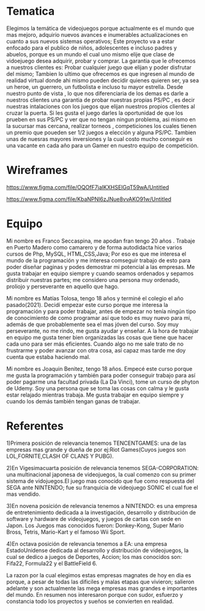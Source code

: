 # Tematica
Elegimos la temática de videojuegos porque actualmente es el mundo que mas mejoro, adquirio nuevos avances e inumerables actualizaciones en cuanto a sus nuevos sistemas operativos; Este proyecto va a estar enfocado para el publico de niños, adolescentes e incluso padres y abuelos, porque es un mundo el cual uno mismo elije que clase de vidoejuego desea adquirir, probar y comprar.
La garantia que le ofrecemos a nuestros clientes es: Probar cualquier juego que elijan y poder disfrutar del mismo; Tambien lo ultimo que ofrecemos es que ingresen al mundo de realidad virtual donde ahi mismo pueden decidir quienes quieren ser, ya sea un heroe, un guerrero, un futbolista e incluso tu mayor estrella.
Desde nuestro punto de vista , lo que nos diferenciaria de los demas es darle a nuestros clientes una garantia de probar nuestras propias PS/PC , es decir nuestras intalaciones con los juegos que elijan nuestros propios clientes al cruzar la puerta. Si les gusta el juego darles la oportunidad de que los prueben en sus PS/PC y ver que no tengan ningun problema, asi mismo en la sucursar mas cercana, realizar torneos , competiciones los cuales tienen un premio que poueden ser 1/2 juegos a elección y alguna PS/PC. Tambien unas de nuesras mayores inversiones y la cual costo mucho conseguir es una vacante en cada año para un Gamer en nuestro equipo de competición. 

# Wireframes
https://www.figma.com/file/OQOfF7jaIKXHSElGqT59wA/Untitled

https://www.figma.com/file/KbaNPNl6zJNue8vvAKO91w/Untitled

# Equipo
Mi nombre es Franco Seccaspina, me apodan fran tengo 20 años . Trabaje en Puerto Madero como camarero y de forma autodidacta hice varios cursos de Php, MySQL, HTML,CSS,Java; Por eso es que me interesa el mundo de la programación y me interesa comseguir trabajo de esto para poder diseñar paginas y podes demostrar mi potencial a las empresas. Me gusta trabajar en equipo siempre y cuando seamos ordenados y sepamos distribuir nuestras partes; me considero una persona muy ordenado, proliojo y perseverante en aquello que hago.

Mi nombre es Matías Tolosa, tengo 18 años y terminé el colegio el año pasado(2021). Decidí empezar este curso porque me interesa la programación y para poder trabajar, antes de empezar no tenía ningún tipo de conocimiento de como programar así que todo es muy nuevo para mi, además de que probablemente sea el mas jóven del curso. Soy muy perseverante, no me rindo, me gusta ayudar y enseñar. A la hora de trabajar en equipo me gusta tener bien organizadas las cosas que tiene que hacer cada uno para ser más eficientes. Cuando algo no me sale trato de no frustrarme y poder avanzar con otra cosa, así capaz mas tarde me doy cuenta que estaba haciendo mal.

Mi nombre es Joaquin Benitez, tengo 18 años. Empecé este curso porque me gusta la programación y también para poder conseguir trabajo para así poder pagarme una facultad privada (La Da Vinci), tome un curso de phyton de Udemy. Soy una persona que se toma las cosas con calma y le gusta estar relajado mientras trabaja. Me gusta trabajar en equipo siempre y cuando los demás también tengan ganas de trabajar.

# Referentes
1)Primera posición de relevancia tenemos TENCENTGAMES: una de las empresas mas grande y dueña de por ej:Riot Games(Cuyos juegos son LOL,FORNITE,CLASH OF CLANS Y PUBG).

2)En Vigesimacuarta posición de relevancia tenemos SEGA-CORPORATION: una multinacional japonesa de videojuegos, la cual comenzo con su primer sistema de vidojuegos.El juego mas conocido que fue como respuesta del SEGA ante NINTENDO; fue su franquicia de videojuego SONIC el cual fue el mas vendido.

3)En novena posición de relevancia tenemos a NINTENDO: es una empresa de entretenimiento dedicada a la investigación, desarrollo y distribución de software y hardware de videojuegos, y juegos de cartas con sede en Japon. Los Juegos mas conocidos fueron: Donkey-Kong, Super Mario Bross, Tetris, Mario-Kart y el famoso Wii Sport.

4)En octava posición de relevancia tenemos a EA: una empresa EstadoUnidense dedicada al desarrollo y distribución de videojuegos, la cual se dedico a juegos de Deportes, Accion; los mas conocidos son: Fifa22, Formula22 y el BattleField 6.

La razon por la cual elegimos estas empresas magnates de hoy en dia es porque, a pesar de todas las dificiles y malas etapas que vivieron; salieron adelante y son actualmente las mega empresas mas grandes e importantes del mundo. En resumen nos interesaron porque con sudor, esfuerzo y constancia todo los proyectos y sueños se convierten en realidad.
